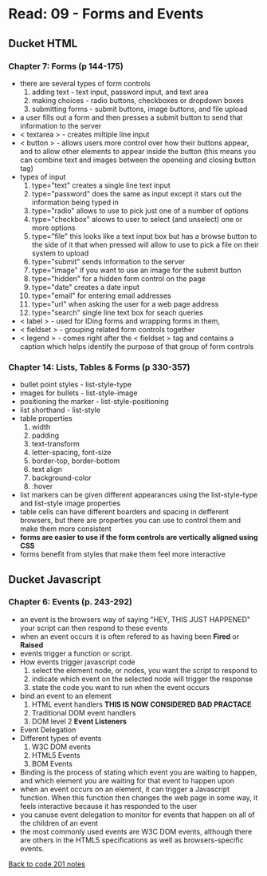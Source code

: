 # Read: 09 - Forms and Events

## Ducket HTML

### Chapter 7: Forms (p 144-175)

- there are several types of form controls
  1. adding text - text input, password input, and text area
  1. making choices - radio buttons, checkboxes or dropdown boxes
  1. submitting forms - submit buttons, image buttons, and file upload
- a user fills out a form and then presses a submit button to send that information to the server
- < textarea > - creates miltiple line input
- < button > - allows users more control over how their buttons appear, and to allow other elements to appear inside the button (this means you can combine text and images between the openeing and closing button tag)
- types of input
  1. type="text" creates a single line text input
  1. type="password" does the same as input except it stars out the information being typed in
  1. type="radio" allows to use to pick just one of a number of options
  1. type="checkbox" aloows to user to select (and unselect) one or more options
  1. type="file" this looks like a text input box but has a browse button to the side of it that when pressed will allow to use to pick a file on their system to upload
  1. type="submit" sends information to the server
  1. type="image" if you want to use an image for the submit button
  1. type="hidden" for a hidden form control on the page
  1. type="date" creates a date input
  1. type="email" for entering email addresses
  1. type="url" when asking the user for a web page address
  1. type="search" single line text box for seach queries
- < label > - used for IDing forms and wrapping forms in them,
- < fieldset > - grouping related form controls together
- < legend > - comes right after the < fieldset > tag and contains a caption which helps identify the purpose of that group of form controls

### Chapter 14: Lists, Tables & Forms (p 330-357)

- bullet point styles - list-style-type
- images for bullets - list-style-image
- positioning the marker - list-style-positioning
- list shorthand - list-style
- table properties
  1. width
  1. padding
  1. text-transform
  1. letter-spacing, font-size
  1. border-top, border-bottom
  1. text align
  1. background-color
  1. :hover
- list markers can be given different appearances using the list-style-type and list-style image properties
- table cells can have different boarders and spacing in defferent browsers, but there are properties you can use to control them and make them more consistent
- **forms are easier to use if the form controls are vertically aligned using CSS**
- forms benefit from styles that make them feel more interactive

## Ducket Javascript

### Chapter 6: Events (p. 243-292)

- an event is the browsers way of saying "HEY, THIS JUST HAPPENED" your script can then respond to these events
- when an event occurs it is often refered to as having been **Fired** or **Raised**
- events trigger a function or script.
- How events trigger javascript code
  1. select the element node, or nodes, you want the script to respond to
  1. indicate which event on the selected node will trigger the response
  1. state the code you want to run when the event occurs
- bind an event to an element
  1. HTML event handlers **THIS IS NOW CONSIDERED BAD PRACTACE**
  1. Traditional DOM event handlers
  1. DOM level 2 **Event Listeners**
- Event Delegation
- Different types of events
  1. W3C DOM events
  1. HTML5 Events
  1. BOM Events
- Binding is the process of stating which event you are waiting to happen, and which element you are waiting for that event to happen upon
- when an event occurs on an element, it can trigger a Javascript function. When this function then changes the web page in some way, it feels interactive because it has responded to the user
- you canuse event delegation to monitor for events that happen on all of the children of an event
- the most commonly used events are W3C DOM events, although there are others in the HTML5 specifications as well as browsers-specific events.

[Back to code 201 notes](../201.md)